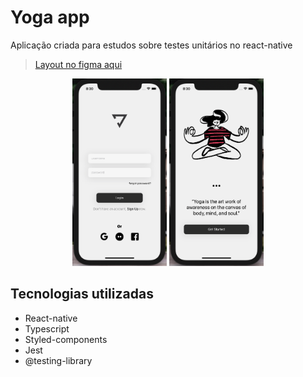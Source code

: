 # Yoga app

Aplicação criada para estudos sobre testes unitários no react-native

> [Layout no figma aqui](https://www.figma.com/community/file/966256031420722379)

<p align="center">
  <img height="300px" src="./preview-1.png" />
  <img height="300px" src="./preview-2.png" />
</p>

## Tecnologias utilizadas

- React-native
- Typescript
- Styled-components
- Jest
- @testing-library
